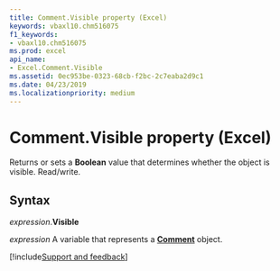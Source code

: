 ```yaml
---
title: Comment.Visible property (Excel)
keywords: vbaxl10.chm516075
f1_keywords:
- vbaxl10.chm516075
ms.prod: excel
api_name:
- Excel.Comment.Visible
ms.assetid: 0ec953be-0323-68cb-f2bc-2c7eaba2d9c1
ms.date: 04/23/2019
ms.localizationpriority: medium
---
```



# Comment.Visible property (Excel)

Returns or sets a **Boolean** value that determines whether the object is visible. Read/write.


## Syntax

_expression_.**Visible**

_expression_ A variable that represents a **[Comment](Excel.Comment.md)** object.




[!include[Support and feedback](~/includes/feedback-boilerplate.md)]